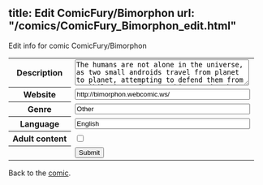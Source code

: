 title: Edit ComicFury/Bimorphon
url: "/comics/ComicFury_Bimorphon_edit.html"
---
Edit info for comic ComicFury/Bimorphon

<form name="comic" action="http://gaepostmail.appspot.com/comic/" method="post">
<table class="comicinfo">
<tr>
<th>Description</th><td><textarea name="description" cols="40" rows="3">The humans are not alone in the universe, as two small androids travel from planet to planet, attempting to defend them from annihilation. After reaching Earth, they meet their human hosts and defend it from an evil that’s been unstoppable. Can the humans help the androids protect Earth? Or will they only postpone the inevitable?</textarea></td>
</tr>
<tr>
<th>Website</th><td><input type="text" name="url" value="http://bimorphon.webcomic.ws/" size="40"/></td>
</tr>
<tr>
<th>Genre</th><td><input type="text" name="genre" value="Other" size="40"/></td>
</tr>
<tr>
<th>Language</th><td><input type="text" name="language" value="English" size="40"/></td>
</tr>
<tr>
<th>Adult content</th><td><input type="checkbox" name="adult" value="adult" /></td>
</tr>
<tr>
<th></th><td>
<input type="hidden" name="comic" value="ComicFury_Bimorphon" />
<input type="submit" name="submit" value="Submit" />
</td>
</tr>
</table>
</form>

Back to the [comic](ComicFury_Bimorphon.html).
